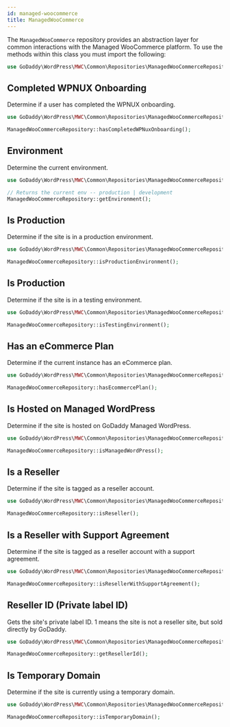 ```yaml
---
id: managed-woocommerce
title: ManagedWooCommerce
---
```


The `ManagedWooCommerce` repository provides an abstraction layer for common interactions with the Managed WooCommerce platform.  To use the methods within this class you must import the following:

```php
use GoDaddy\WordPress\MWC\Common\Repositories\ManagedWooCommerceRepository;
```

## Completed WPNUX Onboarding

Determine if a user has completed the WPNUX onboarding.

```php
use GoDaddy\WordPress\MWC\Common\Repositories\ManagedWooCommerceRepository;

ManagedWooCommerceRepository::hasCompletedWPNuxOnboarding();
```

## Environment

Determine the current environment.

```php
use GoDaddy\WordPress\MWC\Common\Repositories\ManagedWooCommerceRepository;

// Returns the current env -- production | development
ManagedWooCommerceRepository::getEnvironment();
```

## Is Production

Determine if the site is in a production environment.

```php
use GoDaddy\WordPress\MWC\Common\Repositories\ManagedWooCommerceRepository;

ManagedWooCommerceRepository::isProductionEnvironment();
```



## Is Production

Determine if the site is in a testing environment.

```php
use GoDaddy\WordPress\MWC\Common\Repositories\ManagedWooCommerceRepository;

ManagedWooCommerceRepository::isTestingEnvironment();
```

## Has an eCommerce Plan

Determine if the current instance has an eCommerce plan.

```php
use GoDaddy\WordPress\MWC\Common\Repositories\ManagedWooCommerceRepository;

ManagedWooCommerceRepository::hasEcommercePlan();
```

## Is Hosted on Managed WordPress

Determine if the site is hosted on GoDaddy Managed WordPress.

```php
use GoDaddy\WordPress\MWC\Common\Repositories\ManagedWooCommerceRepository;

ManagedWooCommerceRepository::isManagedWordPress();
```

## Is a Reseller

Determine if the site is tagged as a reseller account.

```php
use GoDaddy\WordPress\MWC\Common\Repositories\ManagedWooCommerceRepository;

ManagedWooCommerceRepository::isReseller();
```

## Is a Reseller with Support Agreement

Determine if the site is tagged as a reseller account with a support agreement.

```php
use GoDaddy\WordPress\MWC\Common\Repositories\ManagedWooCommerceRepository;

ManagedWooCommerceRepository::isResellerWithSupportAgreement();
```

## Reseller ID (Private label ID)

Gets the site's private label ID. 1 means the site is not a reseller site, but sold directly by GoDaddy.

```php
use GoDaddy\WordPress\MWC\Common\Repositories\ManagedWooCommerceRepository;

ManagedWooCommerceRepository::getResellerId();
```

## Is Temporary Domain

Determine if the site is currently using a temporary domain.

```php
use GoDaddy\WordPress\MWC\Common\Repositories\ManagedWooCommerceRepository;

ManagedWooCommerceRepository::isTemporaryDomain();
```
